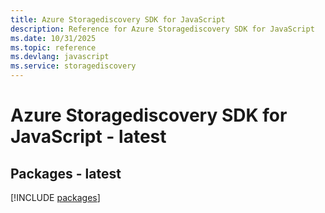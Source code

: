 ```yaml
---
title: Azure Storagediscovery SDK for JavaScript
description: Reference for Azure Storagediscovery SDK for JavaScript
ms.date: 10/31/2025
ms.topic: reference
ms.devlang: javascript
ms.service: storagediscovery
---
```

# Azure Storagediscovery SDK for JavaScript - latest
## Packages - latest
[!INCLUDE [packages](storagediscovery-index.md)]